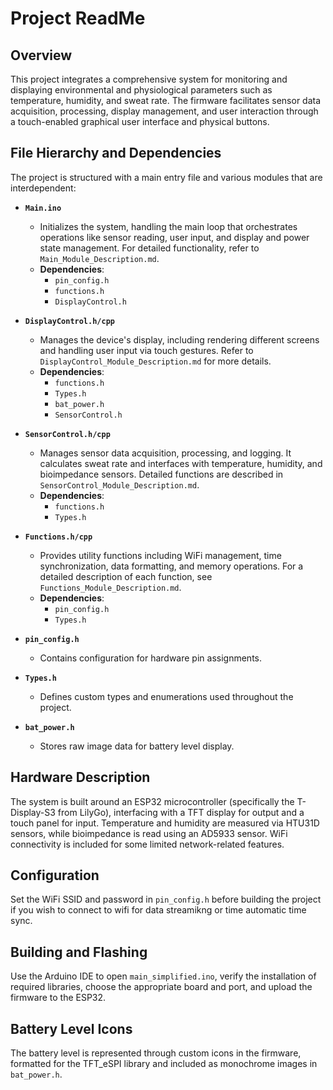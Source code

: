 # Project ReadMe

## Overview
This project integrates a comprehensive system for monitoring and displaying environmental and physiological parameters such as temperature, humidity, and sweat rate. The firmware facilitates sensor data acquisition, processing, display management, and user interaction through a touch-enabled graphical user interface and physical buttons.

## File Hierarchy and Dependencies

The project is structured with a main entry file and various modules that are interdependent:

- **`Main.ino`**
  - Initializes the system, handling the main loop that orchestrates operations like sensor reading, user input, and display and power state management. For detailed functionality, refer to `Main_Module_Description.md`.
  - **Dependencies**:
    - `pin_config.h`
    - `functions.h`
    - `DisplayControl.h`

- **`DisplayControl.h/cpp`**
  - Manages the device's display, including rendering different screens and handling user input via touch gestures. Refer to `DisplayControl_Module_Description.md` for more details.
  - **Dependencies**:
    - `functions.h`
    - `Types.h`
    - `bat_power.h`
    - `SensorControl.h`

- **`SensorControl.h/cpp`**
  - Manages sensor data acquisition, processing, and logging. It calculates sweat rate and interfaces with temperature, humidity, and bioimpedance sensors. Detailed functions are described in `SensorControl_Module_Description.md`.
  - **Dependencies**:
    - `functions.h`
    - `Types.h`

- **`Functions.h/cpp`**
  - Provides utility functions including WiFi management, time synchronization, data formatting, and memory operations. For a detailed description of each function, see `Functions_Module_Description.md`.
  - **Dependencies**:
    - `pin_config.h`
    - `Types.h`

- **`pin_config.h`**
  - Contains configuration for hardware pin assignments.

- **`Types.h`**
  - Defines custom types and enumerations used throughout the project.

- **`bat_power.h`**
  - Stores raw image data for battery level display.


## Hardware Description

The system is built around an ESP32 microcontroller (specifically the T-Display-S3 from LilyGo), interfacing with a TFT display for output and a touch panel for input. Temperature and humidity are measured via HTU31D sensors, while bioimpedance is read using an AD5933 sensor. WiFi connectivity is included for some limited network-related features.

## Configuration

Set the WiFi SSID and password in `pin_config.h` before building the project if you wish to connect to wifi for data streamikng or time automatic time sync. 

## Building and Flashing

Use the Arduino IDE to open `main_simplified.ino`, verify the installation of required libraries, choose the appropriate board and port, and upload the firmware to the ESP32.

## Battery Level Icons

The battery level is represented through custom icons in the firmware, formatted for the TFT_eSPI library and included as monochrome images in `bat_power.h`.